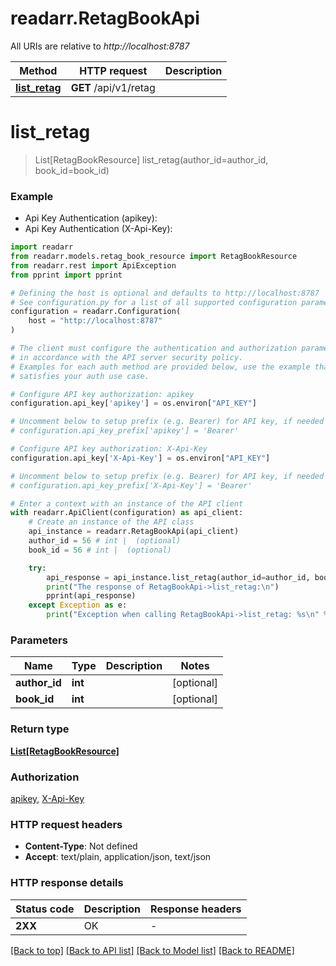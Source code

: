 # readarr.RetagBookApi

All URIs are relative to *http://localhost:8787*

Method | HTTP request | Description
------------- | ------------- | -------------
[**list_retag**](RetagBookApi.md#list_retag) | **GET** /api/v1/retag | 


# **list_retag**
> List[RetagBookResource] list_retag(author_id=author_id, book_id=book_id)



### Example

* Api Key Authentication (apikey):
* Api Key Authentication (X-Api-Key):

```python
import readarr
from readarr.models.retag_book_resource import RetagBookResource
from readarr.rest import ApiException
from pprint import pprint

# Defining the host is optional and defaults to http://localhost:8787
# See configuration.py for a list of all supported configuration parameters.
configuration = readarr.Configuration(
    host = "http://localhost:8787"
)

# The client must configure the authentication and authorization parameters
# in accordance with the API server security policy.
# Examples for each auth method are provided below, use the example that
# satisfies your auth use case.

# Configure API key authorization: apikey
configuration.api_key['apikey'] = os.environ["API_KEY"]

# Uncomment below to setup prefix (e.g. Bearer) for API key, if needed
# configuration.api_key_prefix['apikey'] = 'Bearer'

# Configure API key authorization: X-Api-Key
configuration.api_key['X-Api-Key'] = os.environ["API_KEY"]

# Uncomment below to setup prefix (e.g. Bearer) for API key, if needed
# configuration.api_key_prefix['X-Api-Key'] = 'Bearer'

# Enter a context with an instance of the API client
with readarr.ApiClient(configuration) as api_client:
    # Create an instance of the API class
    api_instance = readarr.RetagBookApi(api_client)
    author_id = 56 # int |  (optional)
    book_id = 56 # int |  (optional)

    try:
        api_response = api_instance.list_retag(author_id=author_id, book_id=book_id)
        print("The response of RetagBookApi->list_retag:\n")
        pprint(api_response)
    except Exception as e:
        print("Exception when calling RetagBookApi->list_retag: %s\n" % e)
```



### Parameters


Name | Type | Description  | Notes
------------- | ------------- | ------------- | -------------
 **author_id** | **int**|  | [optional] 
 **book_id** | **int**|  | [optional] 

### Return type

[**List[RetagBookResource]**](RetagBookResource.md)

### Authorization

[apikey](../README.md#apikey), [X-Api-Key](../README.md#X-Api-Key)

### HTTP request headers

 - **Content-Type**: Not defined
 - **Accept**: text/plain, application/json, text/json

### HTTP response details

| Status code | Description | Response headers |
|-------------|-------------|------------------|
**2XX** | OK |  -  |

[[Back to top]](#) [[Back to API list]](../README.md#documentation-for-api-endpoints) [[Back to Model list]](../README.md#documentation-for-models) [[Back to README]](../README.md)

